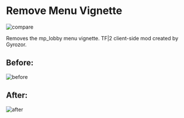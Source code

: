 # Remove Menu Vignette 
![compare](https://cdn.discordapp.com/attachments/1182509502059270305/1258353672404992051/TF2_No_Vignette.png?ex=6687bcae&is=66866b2e&hm=a65d898fc264e846631b980e7def5f73a2831507d195bd0a9b5f864495b907a4&)

Removes the mp_lobby menu vignette. TF|2 client-side mod created by Gyrozor.

## Before:
![before](https://imgur.com/a/qUWTdJ7)

## After:
![after](https://imgur.com/a/WuP5RFy)

